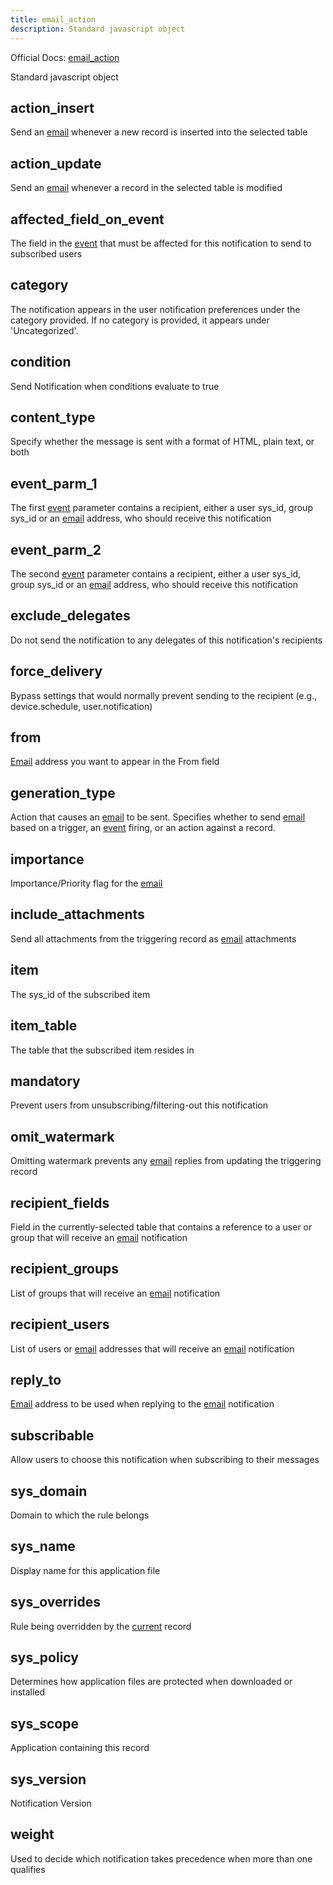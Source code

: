 ```yaml
---
title: email_action
description: Standard javascript object
---
```

Official Docs: [email_action](https://docs.servicenow.com/search?q=email_action)

Standard javascript object


## action_insert
Send an [email](/reference/email/) whenever a new record is inserted into the selected table

## action_update
Send an [email](/reference/email/) whenever a record in the selected table is modified

## affected_field_on_event
The field in the [event](/reference/event/) that must be affected for this notification to send to subscribed users

## category
The notification appears in the user notification preferences under the category provided. If no category is provided, it appears under 'Uncategorized'.

## condition
Send Notification when conditions evaluate to true

## content_type
Specify whether the message is sent with a format of HTML, plain text, or both

## event_parm_1
The first [event](/reference/event/) parameter contains a recipient, either a user sys_id, group sys_id or an [email](/reference/email/) address, who should receive this notification

## event_parm_2
The second [event](/reference/event/) parameter contains a recipient, either a user sys_id, group sys_id or an [email](/reference/email/) address, who should receive this notification

## exclude_delegates
Do not send the notification to any delegates of this notification's recipients

## force_delivery
Bypass settings that would normally prevent sending to the recipient (e.g., device.schedule, user.notification)

## from
[Email](/reference/email/) address you want to appear in the From field

## generation_type
Action that causes an [email](/reference/email/) to be sent. Specifies whether to send [email](/reference/email/) based on a trigger, an [event](/reference/event/) firing, or an action against a record.

## importance
Importance\/Priority flag for the [email](/reference/email/)

## include_attachments
Send all attachments from the triggering record as [email](/reference/email/) attachments 

## item
The sys_id of the subscribed item

## item_table
The table that the subscribed item resides in

## mandatory
Prevent users from unsubscribing\/filtering-out this notification

## omit_watermark
Omitting watermark prevents any [email](/reference/email/) replies from updating the triggering record

## recipient_fields
Field in the currently-selected table that contains a reference to a user or group that will receive an [email](/reference/email/) notification

## recipient_groups
List of groups that will receive an [email](/reference/email/) notification

## recipient_users
List of users or [email](/reference/email/) addresses that will receive an [email](/reference/email/) notification

## reply_to
[Email](/reference/email/) address to be used when replying to the [email](/reference/email/) notification

## subscribable
Allow users to choose this notification when subscribing to their messages

## sys_domain
Domain to which the rule belongs

## sys_name
Display name for this application file

## sys_overrides
Rule being overridden by the [current](/reference/current/) record

## sys_policy
Determines how application files are protected when downloaded or installed

## sys_scope
Application containing this record

## sys_version
Notification Version

## weight
Used to decide which notification takes precedence when more than one qualifies
